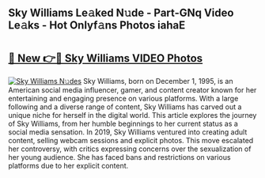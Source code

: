 ## Sky Williams Le𝚊ked N𝚞de - Part-GNq Video Le𝚊ks - Hot Onlyf𝚊ns Photos iahaE

# <h2><a href="http://ac44877.deff.icu/?id=Sky+Williams">🔗 New 👉🔴 Sky Williams VIDEO Photos</a></h2>

[![Sky Williams N𝚞des](https://i.imgur.com/rIISA9y.gif)](http://ac44877.deff.icu/?id=Sky+Williams)
Sky Williams, born on December 1, 1995, is an American social media influencer, gamer, and content creator known for her entertaining and engaging presence on various platforms. With a large following and a diverse range of content, Sky Williams has carved out a unique niche for herself in the digital world. This article explores the journey of Sky Williams, from her humble beginnings to her current status as a social media sensation. In 2019, Sky Williams ventured into creating adult content, selling webcam sessions and explicit photos. This move escalated her controversy, with critics expressing concerns over the sexualization of her young audience. She has faced bans and restrictions on various platforms due to her explicit content.
